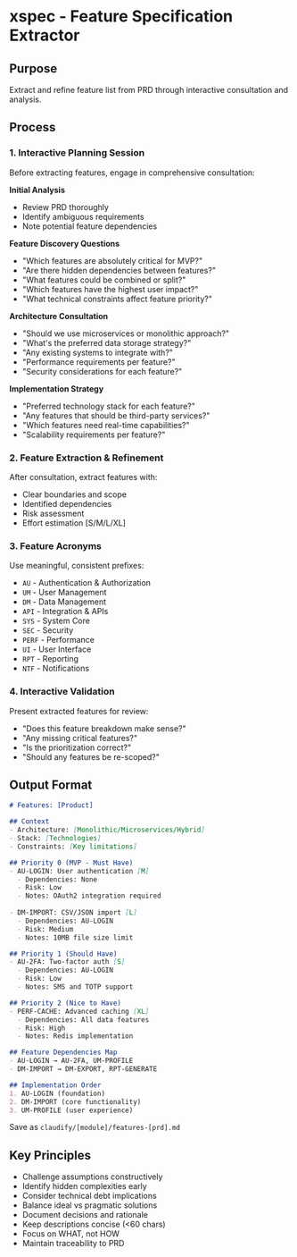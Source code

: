 # xspec - Feature Specification Extractor

## Purpose
Extract and refine feature list from PRD through interactive consultation and analysis.

## Process

### 1. Interactive Planning Session
Before extracting features, engage in comprehensive consultation:

**Initial Analysis**
- Review PRD thoroughly
- Identify ambiguous requirements
- Note potential feature dependencies

**Feature Discovery Questions**
- "Which features are absolutely critical for MVP?"
- "Are there hidden dependencies between features?"
- "What features could be combined or split?"
- "Which features have the highest user impact?"
- "What technical constraints affect feature priority?"

**Architecture Consultation**
- "Should we use microservices or monolithic approach?"
- "What's the preferred data storage strategy?"
- "Any existing systems to integrate with?"
- "Performance requirements per feature?"
- "Security considerations for each feature?"

**Implementation Strategy**
- "Preferred technology stack for each feature?"
- "Any features that should be third-party services?"
- "Which features need real-time capabilities?"
- "Scalability requirements per feature?"

### 2. Feature Extraction & Refinement
After consultation, extract features with:
- Clear boundaries and scope
- Identified dependencies
- Risk assessment
- Effort estimation [S/M/L/XL]

### 3. Feature Acronyms
Use meaningful, consistent prefixes:
- `AU` - Authentication & Authorization
- `UM` - User Management  
- `DM` - Data Management
- `API` - Integration & APIs
- `SYS` - System Core
- `SEC` - Security
- `PERF` - Performance
- `UI` - User Interface
- `RPT` - Reporting
- `NTF` - Notifications

### 4. Interactive Validation
Present extracted features for review:
- "Does this feature breakdown make sense?"
- "Any missing critical features?"
- "Is the prioritization correct?"
- "Should any features be re-scoped?"

## Output Format
```markdown
# Features: [Product]

## Context
- Architecture: [Monolithic/Microservices/Hybrid]
- Stack: [Technologies]
- Constraints: [Key limitations]

## Priority 0 (MVP - Must Have)
- AU-LOGIN: User authentication [M]
  - Dependencies: None
  - Risk: Low
  - Notes: OAuth2 integration required
  
- DM-IMPORT: CSV/JSON import [L]
  - Dependencies: AU-LOGIN
  - Risk: Medium
  - Notes: 10MB file size limit

## Priority 1 (Should Have)  
- AU-2FA: Two-factor auth [S]
  - Dependencies: AU-LOGIN
  - Risk: Low
  - Notes: SMS and TOTP support

## Priority 2 (Nice to Have)
- PERF-CACHE: Advanced caching [XL]
  - Dependencies: All data features
  - Risk: High
  - Notes: Redis implementation

## Feature Dependencies Map
- AU-LOGIN → AU-2FA, UM-PROFILE
- DM-IMPORT → DM-EXPORT, RPT-GENERATE

## Implementation Order
1. AU-LOGIN (foundation)
2. DM-IMPORT (core functionality)
3. UM-PROFILE (user experience)
```

Save as `claudify/[module]/features-[prd].md`

## Key Principles
- Challenge assumptions constructively
- Identify hidden complexities early
- Consider technical debt implications
- Balance ideal vs pragmatic solutions
- Document decisions and rationale
- Keep descriptions concise (<60 chars)
- Focus on WHAT, not HOW
- Maintain traceability to PRD